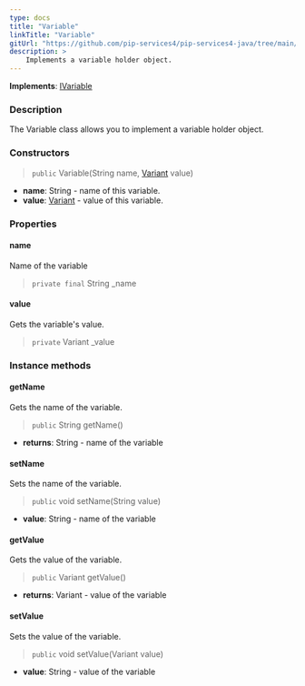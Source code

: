 ```yaml
---
type: docs
title: "Variable"
linkTitle: "Variable"
gitUrl: "https://github.com/pip-services4/pip-services4-java/tree/main/pip-services4-expressions-java"
description: > 
    Implements a variable holder object.
---
```


**Implements**: [IVariable](../ivariable)

### Description

The Variable class allows you to implement a variable holder object.

### Constructors

> `public` Variable(String name, [Variant](../../../variants/variant) value) 

- **name**: String - name of this variable.
- **value**: [Variant](../../../variants/variant) - value of this variable.


### Properties

#### name
Name of the variable
> `private final` String _name

#### value
Gets the variable's value.
> `private` Variant _value

### Instance methods

#### getName
Gets the name of the variable.
> `public` String getName()

- **returns**: String - name of the variable

#### setName
Sets the name of the variable.
> `public` void setName(String value)

- **value**: String - name of the variable

#### getValue
Gets the value of the variable.
> `public` Variant getValue()

- **returns**: Variant - value of the variable

#### setValue
Sets the value of the variable.
> `public` void setValue(Variant value)

- **value**: String - value of the variable
